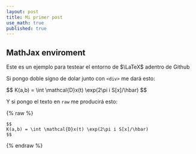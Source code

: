 ```yaml
---
layout: post
title: Mi primer post
use_math: true
published: true
---
```


## MathJax enviroment

Este es un ejemplo para testear el entorno de $\LaTeX$ adentro de Github

Si pongo doble signo de dolar junto con $\texttt{<div>}$ me dará esto:

<div>
$$
K(a,b) = \int \mathcal{D}x(t) \exp(2\pi i S[x]/\hbar)
$$
</div>


Y si pongo el texto en $\texttt{raw}$ me producirá esto:

{% raw %}
```
$$
K(a,b) = \int \mathcal{D}x(t) \exp(2\pi i S[x]/\hbar)
$$
```
{% endraw %}



